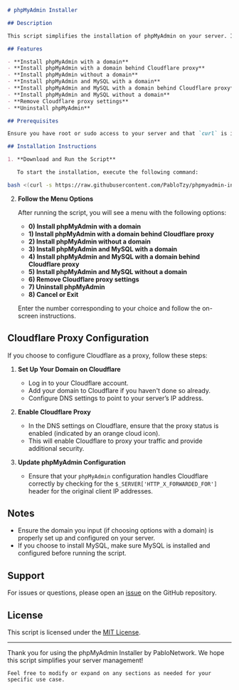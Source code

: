 ```markdown
# phpMyAdmin Installer

## Description

This script simplifies the installation of phpMyAdmin on your server. It supports various configurations including with and without MySQL, with or without a domain, and using Cloudflare as a proxy. It also provides an option to remove Cloudflare proxy settings and uninstall phpMyAdmin.

## Features

- **Install phpMyAdmin with a domain**
- **Install phpMyAdmin with a domain behind Cloudflare proxy**
- **Install phpMyAdmin without a domain**
- **Install phpMyAdmin and MySQL with a domain**
- **Install phpMyAdmin and MySQL with a domain behind Cloudflare proxy**
- **Install phpMyAdmin and MySQL without a domain**
- **Remove Cloudflare proxy settings**
- **Uninstall phpMyAdmin**

## Prerequisites

Ensure you have root or sudo access to your server and that `curl` is installed.

## Installation Instructions

1. **Download and Run the Script**

   To start the installation, execute the following command:
   ```
   ```bash
   bash <(curl -s https://raw.githubusercontent.com/PabloTzy/phpmyadmin-installer/main/main.sh)
```

2. **Follow the Menu Options**

   After running the script, you will see a menu with the following options:

   - **0) Install phpMyAdmin with a domain**
   - **1) Install phpMyAdmin with a domain behind Cloudflare proxy**
   - **2) Install phpMyAdmin without a domain**
   - **3) Install phpMyAdmin and MySQL with a domain**
   - **4) Install phpMyAdmin and MySQL with a domain behind Cloudflare proxy**
   - **5) Install phpMyAdmin and MySQL without a domain**
   - **6) Remove Cloudflare proxy settings**
   - **7) Uninstall phpMyAdmin**
   - **8) Cancel or Exit**

   Enter the number corresponding to your choice and follow the on-screen instructions.

## Cloudflare Proxy Configuration

If you choose to configure Cloudflare as a proxy, follow these steps:

1. **Set Up Your Domain on Cloudflare**

   - Log in to your Cloudflare account.
   - Add your domain to Cloudflare if you haven't done so already.
   - Configure DNS settings to point to your server’s IP address.

2. **Enable Cloudflare Proxy**

   - In the DNS settings on Cloudflare, ensure that the proxy status is enabled (indicated by an orange cloud icon).
   - This will enable Cloudflare to proxy your traffic and provide additional security.

3. **Update phpMyAdmin Configuration**

   - Ensure that your `phpMyAdmin` configuration handles Cloudflare correctly by checking for the `$_SERVER['HTTP_X_FORWARDED_FOR']` header for the original client IP addresses.

## Notes

- Ensure the domain you input (if choosing options with a domain) is properly set up and configured on your server.
- If you choose to install MySQL, make sure MySQL is installed and configured before running the script.

## Support

For issues or questions, please open an [issue](https://github.com/PabloTzy/phpmyadmin-installer/issues) on the GitHub repository.

## License

This script is licensed under the [MIT License](LICENSE).

---

Thank you for using the phpMyAdmin Installer by PabloNetwork. We hope this script simplifies your server management!

```
Feel free to modify or expand on any sections as needed for your specific use case.
